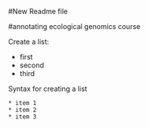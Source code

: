 #New Readme file

#annotating ecological genomics course

Create a list:   
* first   
* second   
* third   

Syntax for creating a list
```
* item 1   
* item 2   
* item 3
```
